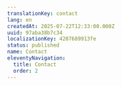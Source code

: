 ```yaml
---
translationKey: contact
lang: en
createdAt: 2025-07-22T12:33:00.000Z
uuid: 97aba38b7c34
localizationKey: 4207689913fe
status: published
name: Contact
eleventyNavigation:
  title: Contact
  order: 2
---
```


